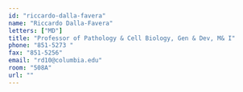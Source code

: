 ```yaml
---
id: "riccardo-dalla-favera"
name: "Riccardo Dalla-Favera"
letters: ["MD"]
title: "Professor of Pathology & Cell Biology, Gen & Dev, M& I"
phone: "851-5273 "
fax: "851-5256"
email: "rd10@columbia.edu"
room: "508A"
url: ""
---
```

